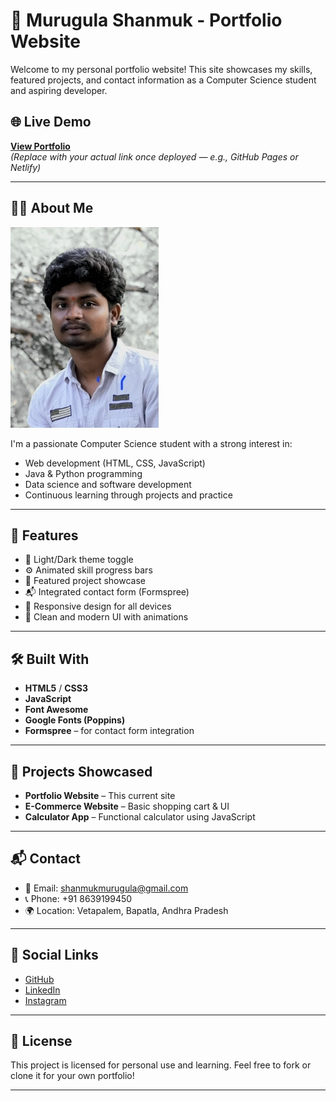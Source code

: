 # 💼 Murugula Shanmuk - Portfolio Website

Welcome to my personal portfolio website! This site showcases my skills, featured projects, and contact information as a Computer Science student and aspiring developer.

## 🌐 Live Demo

**[View Portfolio](https://yourdomain.com)**  
*(Replace with your actual link once deployed — e.g., GitHub Pages or Netlify)*

---

## 🧑‍💻 About Me
![My Image](https://github.com/shanmukmurugula/my_portifolio/blob/main/img-3.jpg)


I'm a passionate Computer Science student with a strong interest in:
- Web development (HTML, CSS, JavaScript)
- Java & Python programming
- Data science and software development
- Continuous learning through projects and practice

---

## 🚀 Features

- 🌙 Light/Dark theme toggle
- ⚙️ Animated skill progress bars
- 📁 Featured project showcase
- 📬 Integrated contact form (Formspree)
- 📱 Responsive design for all devices
- 🎯 Clean and modern UI with animations

---

## 🛠️ Built With

- **HTML5** / **CSS3**
- **JavaScript**
- **Font Awesome**
- **Google Fonts (Poppins)**
- **Formspree** – for contact form integration

---

## 📂 Projects Showcased

- **Portfolio Website** – This current site
- **E-Commerce Website** – Basic shopping cart & UI
- **Calculator App** – Functional calculator using JavaScript

---

## 📬 Contact

- 📧 Email: [shanmukmurugula@gmail.com](mailto:shanmukmurugula@gmail.com)
- 📞 Phone: +91 8639199450
- 🌍 Location: Vetapalem, Bapatla, Andhra Pradesh

---

## 🔗 Social Links

- [GitHub](https://github.com/shanmukmurugula)
- [LinkedIn](https://www.linkedin.com/in/shanmuk-murugula-702587264/)
- [Instagram](https://www.instagram.com/code_with_shannu/)

---

## 📄 License

This project is licensed for personal use and learning. Feel free to fork or clone it for your own portfolio!

---

